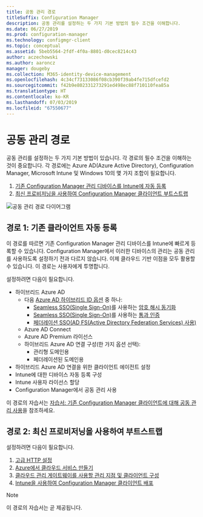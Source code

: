 ```yaml
---
title: 공동 관리 경로
titleSuffix: Configuration Manager
description: 공동 관리를 설정하는 두 가지 기본 방법의 필수 조건을 이해합니다.
ms.date: 06/27/2019
ms.prod: configuration-manager
ms.technology: configmgr-client
ms.topic: conceptual
ms.assetid: 5beb5564-2fdf-4f0a-8801-d0cec8214c43
author: aczechowski
ms.author: aaroncz
manager: dougeby
ms.collection: M365-identity-device-management
ms.openlocfilehash: 4c34cf73133086f08cb390f39ab4fe715dfcefd2
ms.sourcegitcommit: f42b9e802331273291ed498ec88f710110fea85a
ms.translationtype: HT
ms.contentlocale: ko-KR
ms.lasthandoff: 07/03/2019
ms.locfileid: "67550677"
---
```

# <a name="paths-to-co-management"></a>공동 관리 경로

공동 관리를 설정하는 두 가지 기본 방법이 있습니다. 각 경로의 필수 조건을 이해하는 것이 중요합니다. 각 경로에는 Azure AD(Azure Active Directory), Configuration Manager, Microsoft Intune 및 Windows 10의 몇 가지 조합이 필요합니다. 

1. [기존 Configuration Manager 관리 디바이스를 Intune에 자동 등록](#bkmk_path1)  
2. [최신 프로비저닝을 사용하여 Configuration Manager 클라이언트 부트스트랩](#bkmk_path2)  

![공동 관리 경로 다이어그램](media/co-management-paths.png)



## <a name="bkmk_path1"></a> 경로 1: 기존 클라이언트 자동 등록

이 경로를 따르면 기존 Configuration Manager 관리 디바이스를 Intune에 빠르게 등록할 수 있습니다. Configuration Manager에서 이러한 디바이스의 관리는 공동 관리를 사용하도록 설정하기 전과 다르지 않습니다. 이제 클라우드 기반 이점을 모두 활용할 수 있습니다. 이 경로는 사용자에게 투명합니다.

설정하려면 다음이 필요합니다.
- 하이브리드 Azure AD
    - 다음 [Azure AD 하이브리드 ID 옵션](https://docs.microsoft.com/azure/active-directory/hybrid/plan-connect-user-signin) 중 하나:  
       - [Seamless SSO(Single Sign-On)](https://docs.microsoft.com/azure/active-directory/hybrid/how-to-connect-sso)를 사용하는 [암호 해시 동기화](https://docs.microsoft.com/azure/active-directory/hybrid/plan-connect-user-signin#password-hash-synchronization)
       - [Seamless SSO(Single Sign-On)](https://docs.microsoft.com/azure/active-directory/hybrid/how-to-connect-sso)를 사용하는 [통과 인증](https://docs.microsoft.com/azure/active-directory/hybrid/how-to-connect-pta)
       - [페더레이션 SSO(AD FS(Active Directory Federation Services) 사용)](https://docs.microsoft.com/azure/active-directory/hybrid/plan-connect-user-signin#federation-that-uses-a-new-or-existing-farm-with-ad-fs-in-windows-server-2012-r2)
    - Azure AD Connect
    - Azure AD Premium 라이선스
    - 하이브리드 Azure AD 연결 구성(한 가지 옵션 선택):
        - 관리형 도메인용
        - 페더레이션된 도메인용
- 하이브리드 Azure AD 연결을 위한 클라이언트 에이전트 설정
- Intune에 대한 디바이스 자동 등록 구성
- Intune 사용자 라이선스 할당
- Configuration Manager에서 공동 관리 사용

이 경로의 자습서는 [자습서: 기존 Configuration Manager 클라이언트에 대해 공동 관리 사용](/sccm/comanage/tutorial-co-manage-clients)을 참조하세요.



## <a name="bkmk_path2"></a> 경로 2: 최신 프로비저닝을 사용하여 부트스트랩

설정하려면 다음이 필요합니다.

1. [고급 HTTP 설정](/sccm/core/plan-design/hierarchy/enhanced-http)  
2. [Azure에서 클라우드 서비스 만들기](/sccm/core/servers/deploy/configure/azure-services-wizard)  
3. [클라우드 관리 게이트웨이를 사용할 관리 지점 및 클라이언트 구성](/sccm/core/clients/manage/cmg/setup-cloud-management-gateway)  
4. [Intune을 사용하여 Configuration Manager 클라이언트 배포](/sccm/comanage/how-to-prepare-win10)  

> [!Note]  
> 이 경로의 자습서는 곧 제공됩니다.

